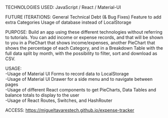 TECHNOLOGIES USED: JavaScript / React / Material-UI

FUTURE ITERATIONS:
General Technical Debt (& Bug Fixes)
Feature to add extra Categories
Usage of database instead of LocalStorage

PURPOSE:
Build an app using these different technologies without referring to tutorials. You can add income or expense records, and that will be shown to you in a PieChart that shows income/expenses, another PieChart that shows the percentage of each Category, and in a Breakdown Table with the full data split by month, with the possibility to filter, sort and download as CSV.

USAGE:
</br>-Usage of Material UI Forms to record data to LocalStorage
</br>-Usage of Material UI Drawer for a side menu and to navigate between pages
</br>-Usage of different React components to get PieCharts, Data Tables and balance totals to display to the user
</br>-Usage of React Routes, Switches, and HashRouter

ACCESS: https://migueltavarestech.github.io/expense-tracker
